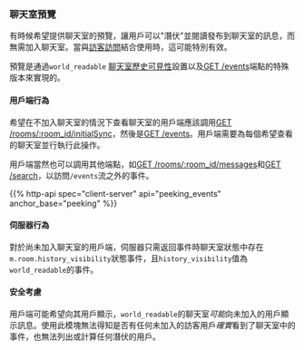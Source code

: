 ### 聊天室預覽

有時候希望提供聊天室的預覽，讓用戶可以"潛伏"並閱讀發布到聊天室的訊息，而無需加入聊天室。當與[訪客訪問](#guest-access)結合使用時，這可能特別有效。

預覽是通過`world_readable` [聊天室歷史可見性](#room-history-visibility)設置以及[GET /events](#get_matrixclientv3events)端點的特殊版本來實現的。

#### 用戶端行為

希望在不加入聊天室的情況下查看聊天室的用戶端應該調用[GET /rooms/:room\_id/initialSync](#get_matrixclientv3roomsroomidinitialsync)，然後是[GET /events](#get_matrixclientv3events)。用戶端需要為每個希望查看的聊天室並行執行此操作。

用戶端當然也可以調用其他端點，如[GET /rooms/:room\_id/messages](#get_matrixclientv3roomsroomidmessages)和[GET /search](#post_matrixclientv3search)，以訪問`/events`流之外的事件。

{{% http-api spec="client-server" api="peeking_events" anchor_base="peeking" %}}

#### 伺服器行為

對於尚未加入聊天室的用戶端，伺服器只需返回事件時聊天室狀態中存在`m.room.history_visibility`狀態事件，且`history_visibility`值為`world_readable`的事件。

#### 安全考慮

用戶端可能希望向其用戶顯示，`world_readable`的聊天室*可能*向未加入的用戶顯示訊息。使用此模塊無法得知是否有任何未加入的訪客用戶*確實*看到了聊天室中的事件，也無法列出或計算任何潛伏的用戶。

